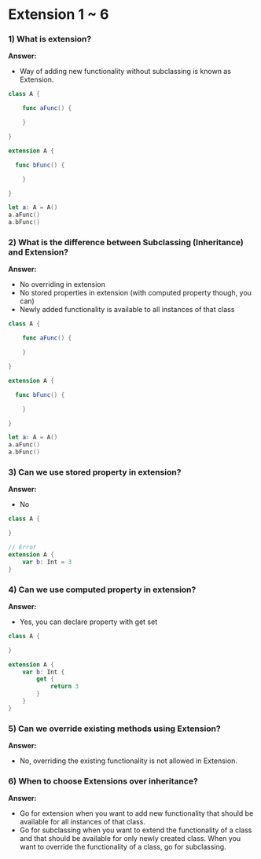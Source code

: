 # Extension 1 ~ 6

### 1) What is extension?

**Answer:**

- Way of adding new functionality without subclassing is known as Extension.

```swift
class A {

	func aFunc() {

	}

}

extension A {

  func bFunc() {

	}

}

let a: A = A()
a.aFunc()
a.bFunc()
```

### 2) What is the difference between Subclassing (Inheritance) and Extension?

**Answer:**

- No overriding in extension
- No stored properties in extension (with computed property though, you can)
- Newly added functionality is available to all instances of that class

```swift
class A {

	func aFunc() {

	}

}

extension A {

  func bFunc() {

	}

}

let a: A = A()
a.aFunc()
a.bFunc()
```

### 3) Can we use stored property in extension?

**Answer:**

- No

```swift
class A {

}

// Error
extension A {
	var b: Int = 3
}
```

### 4) Can we use computed property in extension?

**Answer:**

- Yes, you can declare property with get set

```swift
class A {

}

extension A {
	var b: Int {
		get {
			return 3
		}
	}
}
```

### 5) Can we override existing methods using Extension?

**Answer:**

- No, overriding the existing functionality is not allowed in Extension.

### 6) When to choose Extensions over inheritance?

**Answer:**

- Go for extension when you want to add new functionality that should be available for all instances of that class.
- Go for subclassing when you want to extend the functionality of a class and that should be available for only newly created class. When you want to override the functionality of a class, go for subclassing.
